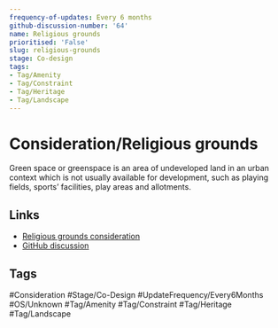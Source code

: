```yaml
---
frequency-of-updates: Every 6 months
github-discussion-number: '64'
name: Religious grounds
prioritised: 'False'
slug: religious-grounds
stage: Co-design
tags:
- Tag/Amenity
- Tag/Constraint
- Tag/Heritage
- Tag/Landscape
---
```


# Consideration/Religious grounds

Green space or greenspace is an area of undeveloped land in an urban context which is not usually available for development, such as playing fields, sports’ facilities, play areas and allotments.

## Links

* [Religious grounds consideration](https://design.planning.data.gov.uk/planning-consideration/religious-grounds)
* [GitHub discussion](https://github.com/digital-land/data-standards-backlog/discussions/64)

## Tags

#Consideration #Stage/Co-Design #UpdateFrequency/Every6Months #OS/Unknown #Tag/Amenity #Tag/Constraint #Tag/Heritage #Tag/Landscape